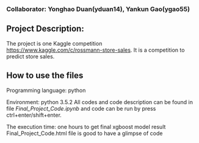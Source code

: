 ### Collaborator: Yonghao Duan(yduan14), Yankun Gao(ygao55)

## Project Description:

The project is one Kaggle competition https://www.kaggle.com/c/rossmann-store-sales. It is a competition to predict store sales.

## How to use the files

Programming language: python

Environment: python 3.5.2
All codes and code description can be found in file *Final_Project_Code.ipynb* and code can be run by press ctrl+enter/shift+enter.

The execution time: one hours to get final xgboost model result
Final_Project_Code.html file is good to have a glimpse of code

